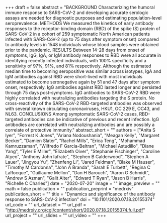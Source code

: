 +++
draft = false
abstract = "BACKGROUND Characterizing the humoral immune response to SARS-CoV-2 and developing accurate serologic assays are needed for diagnostic purposes and estimating population-level seroprevalence. METHODS We measured the kinetics of early antibody responses to the receptor-binding domain (RBD) of the spike (S) protein of SARS-CoV-2 in a cohort of 259 symptomatic North American patients infected with SARS-CoV-2 (up to 75 days after symptom onset) compared to antibody levels in 1548 individuals whose blood samples were obtained prior to the pandemic. RESULTS Between 14-28 days from onset of symptoms, IgG, IgA, or IgM antibody responses to RBD were all accurate in identifying recently infected individuals, with 100% specificity and a sensitivity of 97%, 91%, and 81% respectively. Although the estimated median time to becoming seropositive was similar across isotypes, IgA and IgM antibodies against RBD were short-lived with most individuals estimated to become seronegative again by 51 and 47 days after symptom onset, respectively. IgG antibodies against RBD lasted longer and persisted through 75 days post-symptoms. IgG antibodies to SARS-CoV-2 RBD were highly correlated with neutralizing antibodies targeting the S protein. No cross-reactivity of the SARS-CoV-2 RBD-targeted antibodies was observed with several known circulating coronaviruses, HKU1, OC 229 E, OC43, and NL63. CONCLUSIONS Among symptomatic SARS-CoV-2 cases, RBD-targeted antibodies can be indicative of previous and recent infection. IgG antibodies are correlated with neutralizing antibodies and are possibly a correlate of protective immunity."
abstract_short = ""
authors = ["Anita S Iyer", "Forrest K Jones", "Ariana Nodoushania", "Meagan Kelly", "Margaret Becker", "Damien Slater", "Rachel Mills", "Erica Teng", "Mohammad Kamruzzaman", "Wilfredo F Garcia-Beltran", "Michael Astudillo", "Diane Yang", "Tyler E Miller", "Elizabeth Oiver", "Stephanie Fischinger", "Caroline Atyeo", "Anthony John Iafrate", "Stephen B Calderwood", "Stephen A Lauer", "Jingyou Yu", "Zhenfeng Li", "Jared Feldman", "Blake M Hauser", "Timothy M Cardonna", "John A Branda", "Sarah E Turbett", "Regina C LaRocque", "Guillaume Mellon", "Dan H Barouch", "Aaron G Schmidt", "Andrew S Azman", "Galit Alter", "Edward T Ryan", "Jason B Harris", "Richelle C Charles"]
date = "2020-07-20"
image = ""
image_preview = ""
math = false
publication = ""
publication_preprint = "medrxiv"
publication_short = ""
title = "Dynamics and significance of the antibody response to SARS-CoV-2 infection"
doi = "10.1101/2020.07.18.20155374"
url_code = ""
url_dataset = ""
url_pdf = "http://medrxiv.org/cgi/content/short/2020.07.18.20155374.full.pdf"
url_project = ""
url_slides = ""
url_video = ""
+++